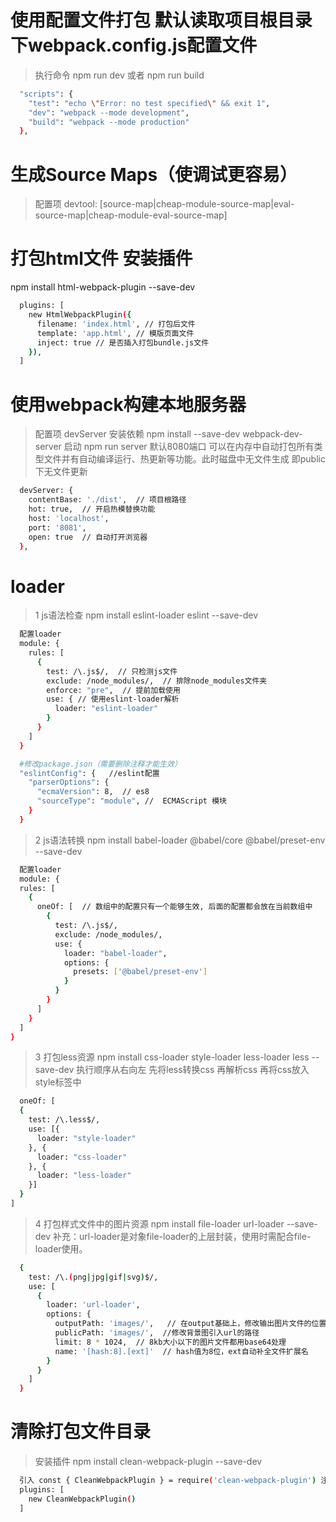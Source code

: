 # 使用配置文件打包 默认读取项目根目录下webpack.config.js配置文件
> 执行命令 npm run dev 或者 npm run build
```bash
  "scripts": {
    "test": "echo \"Error: no test specified\" && exit 1",
    "dev": "webpack --mode development",
    "build": "webpack --mode production"
  },
```

# 生成Source Maps（使调试更容易）
> 配置项 devtool: [source-map|cheap-module-source-map|eval-source-map|cheap-module-eval-source-map]

# 打包html文件 安装插件
npm install html-webpack-plugin --save-dev
```bash
  plugins: [
    new HtmlWebpackPlugin({
      filename: 'index.html', // 打包后文件
      template: 'app.html', // 模版页面文件
      inject: true // 是否插入打包bundle.js文件
    }),
  ]
```

# 使用webpack构建本地服务器
> 配置项 devServer
安装依赖 npm install --save-dev webpack-dev-server
启动 npm run server 默认8080端口
可以在内存中自动打包所有类型文件并有自动编译运行、热更新等功能。此时磁盘中无文件生成 即public下无文件更新
```bash
  devServer: {
    contentBase: './dist',  // 项目根路径
    hot: true,  // 开启热模替换功能
    host: 'localhost',
    port: '8081',
    open: true  // 自动打开浏览器
  },
```

# loader
> 1 js语法检查 npm install eslint-loader eslint --save-dev
```bash
  配置loader
  module: {
    rules: [
      {
        test: /\.js$/,  // 只检测js文件
        exclude: /node_modules/,  // 排除node_modules文件夹
        enforce: "pre",  // 提前加载使用
        use: { // 使用eslint-loader解析
          loader: "eslint-loader" 
        }
      }        
    ]
  }

  #修改package.json（需要删除注释才能生效）
  "eslintConfig": {   //eslint配置
    "parserOptions": {  
      "ecmaVersion": 8,  // es8
      "sourceType": "module", //  ECMAScript 模块
    }
  }
```
> 2 js语法转换 npm install babel-loader @babel/core @babel/preset-env --save-dev
```bash
  配置loader
  module: {
  rules: [
    {
      oneOf: [  // 数组中的配置只有一个能够生效, 后面的配置都会放在当前数组中
        {
          test: /\.js$/,
          exclude: /node_modules/,
          use: {
            loader: "babel-loader",
            options: {
              presets: ['@babel/preset-env']
            }
          }
        }
      ]
    }
  ]
}
```
> 3 打包less资源 npm install css-loader style-loader less-loader less --save-dev
执行顺序从右向左 先将less转换css 再解析css 再将css放入style标签中
```bash
  oneOf: [
  {
    test: /\.less$/,
    use: [{
      loader: "style-loader"
    }, {
      loader: "css-loader" 
    }, {
      loader: "less-loader" 
    }]
  }
]
```
> 4 打包样式文件中的图片资源 npm install file-loader url-loader --save-dev
补充：url-loader是对象file-loader的上层封装，使用时需配合file-loader使用。
```bash
  {
    test: /\.(png|jpg|gif|svg)$/,
    use: [
      {
        loader: 'url-loader',
        options: {
          outputPath: 'images/',   // 在output基础上，修改输出图片文件的位置
          publicPath: 'images/',  //修改背景图引入url的路径
          limit: 8 * 1024,  // 8kb大小以下的图片文件都用base64处理
          name: '[hash:8].[ext]'  // hash值为8位，ext自动补全文件扩展名
        }
      }
    ]
  }
```

# 清除打包文件目录
> 安装插件 npm install clean-webpack-plugin --save-dev
```bash
  引入 const { CleanWebpackPlugin } = require('clean-webpack-plugin') 注意有{}
  plugins: [
    new CleanWebpackPlugin()
  ]
```